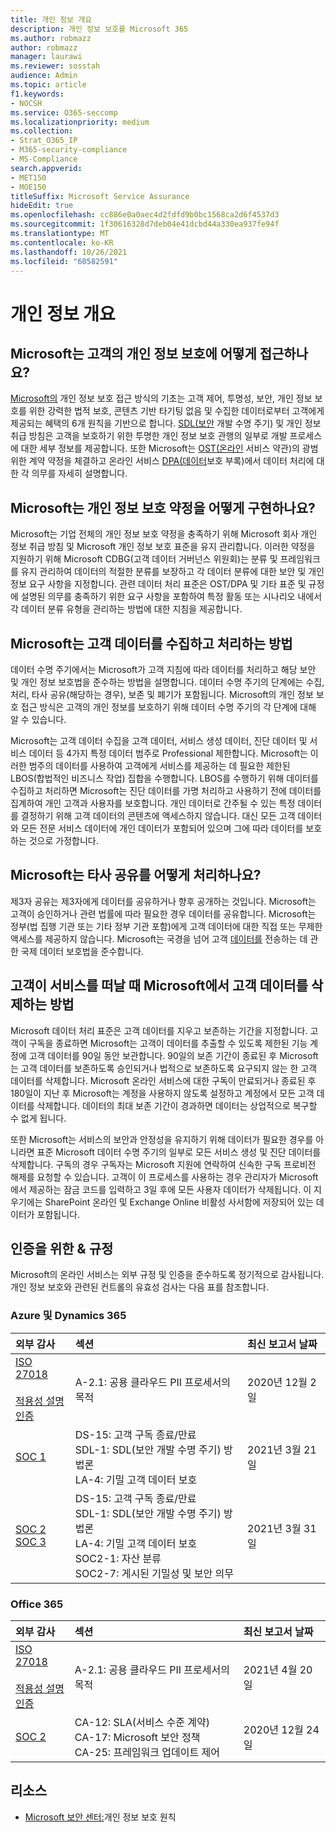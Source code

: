 ```yaml
---
title: 개인 정보 개요
description: 개인 정보 보호를 Microsoft 365
ms.author: robmazz
author: robmazz
manager: laurawi
ms.reviewer: sosstah
audience: Admin
ms.topic: article
f1.keywords:
- NOCSH
ms.service: O365-seccomp
ms.localizationpriority: medium
ms.collection:
- Strat_O365_IP
- M365-security-compliance
- MS-Compliance
search.appverid:
- MET150
- MOE150
titleSuffix: Microsoft Service Assurance
hideEdit: true
ms.openlocfilehash: cc886e0a0aec4d2fdfd9b0bc1568ca2d6f4537d3
ms.sourcegitcommit: 1f30616328d7deb04e41dcbd44a330ea937fe94f
ms.translationtype: MT
ms.contentlocale: ko-KR
ms.lasthandoff: 10/26/2021
ms.locfileid: "60582591"
---
```

# <a name="privacy-overview"></a>개인 정보 개요

## <a name="how-does-microsoft-approach-privacy-for-customers"></a>Microsoft는 고객의 개인 정보 보호에 어떻게 접근하나요?

[Microsoft의](https://privacy.microsoft.com/#whatinformationwecollectmodule) 개인 정보 보호 접근 방식의 기초는 고객 제어, 투명성, 보안, 개인 정보 보호를 위한 강력한 법적 보호, 콘텐츠 기반 타기팅 없음 및 수집한 데이터로부터 고객에게 제공되는 혜택의 6개 원칙을 기반으로 합니다. [SDL(보안](https://www.microsoft.com/securityengineering/sdl/) 개발 수명 주기) [](https://privacy.microsoft.com/privacystatement) 및 개인 정보 취급 방침은 고객을 보호하기 위한 투명한 개인 정보 보호 관행의 일부로 개발 프로세스에 대한 세부 정보를 제공합니다. 또한 Microsoft는 [OST(온라인](https://www.microsoft.com/licensing/product-licensing/products) 서비스 약관)의 광범위한 계약 약정을 체결하고 온라인 서비스 [DPA(데이터](https://www.microsoftvolumelicensing.com/DocumentSearch.aspx?Mode=3&DocumentTypeId=67)보호 부록)에서 데이터 처리에 대한 각 의무를 자세히 설명합니다.

## <a name="how-does-microsoft-implement-its-privacy-commitments"></a>Microsoft는 개인 정보 보호 약정을 어떻게 구현하나요?

Microsoft는 기업 전체의 개인 정보 보호 약정을 충족하기 위해 Microsoft 회사 개인 정보 취급 방침 및 Microsoft 개인 정보 보호 표준을 유지 관리합니다. 이러한 약정을 지원하기 위해 Microsoft CDBG(고객 데이터 거버넌스 위원회)는 분류 및 프레임워크를 유지 관리하여 데이터의 적절한 분류를 보장하고 각 데이터 분류에 대한 보안 및 개인 정보 요구 사항을 지정합니다. 관련 데이터 처리 표준은 OST/DPA 및 기타 표준 및 규정에 설명된 의무를 충족하기 위한 요구 사항을 포함하여 특정 활동 또는 시나리오 내에서 각 데이터 분류 유형을 관리하는 방법에 대한 지침을 제공합니다.

## <a name="how-does-microsoft-collect-and-process-customer-data"></a>Microsoft는 고객 데이터를 수집하고 처리하는 방법

데이터 수명 주기에서는 Microsoft가 고객 지침에 따라 데이터를 처리하고 해당 보안 및 개인 정보 보호법을 준수하는 방법을 설명합니다. 데이터 수명 주기의 단계에는 수집, 처리, 타사 공유(해당하는 경우), 보존 및 폐기가 포함됩니다. Microsoft의 개인 정보 보호 접근 방식은 고객의 개인 정보를 보호하기 위해 데이터 수명 주기의 각 단계에 대해 알 수 있습니다.

Microsoft는 고객 데이터 수집을 [](https://www.microsoft.com/trust-center/privacy/customer-data-definitions?rtc=1)고객 데이터, 서비스 생성 데이터, 진단 데이터 및 서비스 데이터 등 4가지 특정 데이터 범주로 Professional 제한합니다. Microsoft는 이러한 범주의 데이터를 사용하여 고객에게 서비스를 제공하는 데 필요한 제한된 LBOS(합법적인 비즈니스 작업) 집합을 수행합니다. LBOS를 수행하기 위해 데이터를 수집하고 처리하면 Microsoft는 진단 데이터를 가명 처리하고 사용하기 전에 데이터를 집계하여 개인 고객과 사용자를 보호합니다. 개인 데이터로 간주될 수 있는 특정 데이터를 결정하기 위해 고객 데이터의 콘텐츠에 액세스하지 않습니다. 대신 모든 고객 데이터와 모든 전문 서비스 데이터에 개인 데이터가 포함되어 있으며 그에 따라 데이터를 보호하는 것으로 가정합니다.

## <a name="how-does-microsoft-handle-third-party-sharing"></a>Microsoft는 타사 공유를 어떻게 처리하나요?

제3자 공유는 제3자에게 데이터를 공유하거나 향후 공개하는 것입니다. Microsoft는 고객이 승인하거나 관련 법률에 따라 필요한 경우 데이터를 공유합니다. Microsoft는 정부(법 집행 기관 또는 기타 정부 기관 포함)에게 고객 데이터에 대한 직접 또는 무제한 액세스를 제공하지 않습니다. Microsoft는 국경을 넘어 고객 [데이터를](https://www.microsoft.com/trust-center/privacy/data-location) 전송하는 데 관한 국제 데이터 보호법을 준수합니다.

## <a name="how-does-microsoft-delete-customer-data-when-a-customer-leaves-the-service"></a>고객이 서비스를 떠날 때 Microsoft에서 고객 데이터를 삭제하는 방법

Microsoft 데이터 처리 표준은 고객 데이터를 지우고 보존하는 기간을 지정합니다. 고객이 구독을 종료하면 Microsoft는 고객이 데이터를 추출할 수 있도록 제한된 기능 계정에 고객 데이터를 90일 동안 보관합니다. 90일의 보존 기간이 종료된 후 Microsoft는 고객 데이터를 보존하도록 승인되거나 법적으로 보존하도록 요구되지 않는 한 고객 데이터를 삭제합니다. Microsoft 온라인 서비스에 대한 구독이 만료되거나 종료된 후 180일이 지난 후 Microsoft는 계정을 사용하지 않도록 설정하고 계정에서 모든 고객 데이터를 삭제합니다. 데이터의 최대 보존 기간이 경과하면 데이터는 상업적으로 복구할 수 없게 됩니다.

또한 Microsoft는 서비스의 보안과 안정성을 유지하기 위해 데이터가 필요한 경우를 아니라면 표준 Microsoft 데이터 수명 주기의 일부로 모든 서비스 생성 및 진단 데이터를 삭제합니다. 구독의 경우 구독자는 Microsoft 지원에 연락하여 신속한 구독 프로비전 해제를 요청할 수 있습니다. 고객이 이 프로세스를 사용하는 경우 관리자가 Microsoft에서 제공하는 잠금 코드를 입력하고 3일 후에 모든 사용자 데이터가 삭제됩니다. 이 지우기에는 SharePoint 온라인 및 Exchange Online 비활성 사서함에 저장되어 있는 데이터가 포함됩니다.

## <a name="related-external-regulations--certifications"></a>인증을 위한 & 규정

Microsoft의 온라인 서비스는 외부 규정 및 인증을 준수하도록 정기적으로 감사됩니다. 개인 정보 보호와 관련된 컨트롤의 유효성 검사는 다음 표를 참조합니다.

### <a name="azure-and-dynamics-365"></a>Azure 및 Dynamics 365

| **외부 감사** | **섹션** | **최신 보고서 날짜** |
|:--------------------|:------------|:-----------------------|  
| [ISO 27018](https://servicetrust.microsoft.com/ViewPage/MSComplianceGuideV3?command=Download&downloadType=Document&downloadId=e9116047-f327-430c-a83f-166b7e561ad6&tab=7027ead0-3d6b-11e9-b9e1-290b1eb4cdeb&docTab=7027ead0-3d6b-11e9-b9e1-290b1eb4cdeb_ISO_Reports) <br><br> [적용성 설명](https://servicetrust.microsoft.com/ViewPage/MSComplianceGuideV3?command=Download&downloadType=Document&downloadId=00af6c3e-7f3e-4e0d-8b0e-79f45ef2cef1&tab=7027ead0-3d6b-11e9-b9e1-290b1eb4cdeb&docTab=7027ead0-3d6b-11e9-b9e1-290b1eb4cdeb_ISO_Reports) <br> [인증](https://servicetrust.microsoft.com/ViewPage/MSComplianceGuideV3?command=Download&downloadType=Document&downloadId=56904fc3-0942-4ff5-9eef-7cabc751a25c&tab=7027ead0-3d6b-11e9-b9e1-290b1eb4cdeb&docTab=7027ead0-3d6b-11e9-b9e1-290b1eb4cdeb_ISO_Reports) | A-2.1: 공용 클라우드 PII 프로세서의 목적 | 2020년 12월 2일 |
| [SOC 1](https://servicetrust.microsoft.com/ViewPage/MSComplianceGuideV3?command=Download&downloadType=Document&downloadId=b8721ebd-af20-42fe-b22f-8332b0a19517&tab=7027ead0-3d6b-11e9-b9e1-290b1eb4cdeb&docTab=7027ead0-3d6b-11e9-b9e1-290b1eb4cdeb_SOC_%2F_SSAE_16_Reports) | DS-15: 고객 구독 종료/만료 <br> SDL-1: SDL(보안 개발 수명 주기) 방법론 <br> LA-4: 기밀 고객 데이터 보호 | 2021년 3월 21일 |
| [SOC 2](https://servicetrust.microsoft.com/ViewPage/MSComplianceGuideV3?command=Download&downloadType=Document&downloadId=234a0f57-83c1-4afc-a586-a0e7a59592f7&tab=7027ead0-3d6b-11e9-b9e1-290b1eb4cdeb&docTab=7027ead0-3d6b-11e9-b9e1-290b1eb4cdeb_SOC_%2F_SSAE_16_Reports) <br> [SOC 3](https://servicetrust.microsoft.com/ViewPage/MSComplianceGuideV3?command=Download&downloadType=Document&downloadId=75c8cbf6-e456-473c-a05e-34fea888ec2a&tab=7027ead0-3d6b-11e9-b9e1-290b1eb4cdeb&docTab=7027ead0-3d6b-11e9-b9e1-290b1eb4cdeb_SOC_%2F_SSAE_16_Reports) | DS-15: 고객 구독 종료/만료 <br> SDL-1: SDL(보안 개발 수명 주기) 방법론 <br> LA-4: 기밀 고객 데이터 보호 <br> SOC2-1: 자산 분류 <br> SOC2-7: 게시된 기밀성 및 보안 의무 | 2021년 3월 31일 |

### <a name="office-365"></a>Office 365

| **외부 감사** | **섹션** | **최신 보고서 날짜** |
|:--------------------|:------------|:-----------------------|  
| [ISO 27018](https://servicetrust.microsoft.com/ViewPage/MSComplianceGuideV3?command=Download&downloadType=Document&downloadId=8d625374-4f2d-49f8-9d37-a4281ba98222&tab=7027ead0-3d6b-11e9-b9e1-290b1eb4cdeb&docTab=7027ead0-3d6b-11e9-b9e1-290b1eb4cdeb_ISO_Reports) <br><br> [적용성 설명](https://servicetrust.microsoft.com/ViewPage/MSComplianceGuideV3?command=Download&downloadType=Document&downloadId=c0df4ce8-c77e-4183-84eb-c8688470d8b1&tab=7027ead0-3d6b-11e9-b9e1-290b1eb4cdeb&docTab=7027ead0-3d6b-11e9-b9e1-290b1eb4cdeb_ISO_Reports) <br> [인증](https://servicetrust.microsoft.com/ViewPage/MSComplianceGuideV3?command=Download&downloadType=Document&downloadId=43e89534-f48d-42ea-a7a7-3523ff516036&tab=7027ead0-3d6b-11e9-b9e1-290b1eb4cdeb&docTab=7027ead0-3d6b-11e9-b9e1-290b1eb4cdeb_ISO_Reports) | A-2.1: 공용 클라우드 PII 프로세서의 목적 | 2021년 4월 20일 |
| [SOC 2](https://servicetrust.microsoft.com/ViewPage/MSComplianceGuideV3?command=Download&downloadType=Document&downloadId=a73c1738-7892-42b7-acd3-87b6371c53f6&tab=7027ead0-3d6b-11e9-b9e1-290b1eb4cdeb&docTab=7027ead0-3d6b-11e9-b9e1-290b1eb4cdeb_SOC_%2F_SSAE_16_Reports) | CA-12: SLA(서비스 수준 계약) <br> CA-17: Microsoft 보안 정책 <br> CA-25: 프레임워크 업데이트 제어 | 2020년 12월 24일 |

## <a name="resources"></a>리소스

- [Microsoft 보안 센터:](https://www.microsoft.com/trust-center/privacy)개인 정보 보호 원칙
